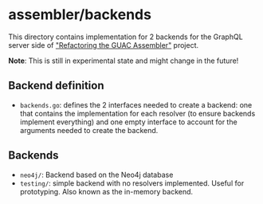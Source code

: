 assembler/backends
==================

This directory contains implementation for 2 backends for the GraphQL server
side of ["Refactoring the GUAC
Assembler"](https://docs.google.com/document/d/1yZ3-ZcfnRDWgw9uZlPuLmIHS9pNMr3DO_AEbHsDXmN8/edit?usp=sharing)
project.

**Note**: This is still in experimental state and might change in the future!

## Backend definition

- `backends.go`: defines the 2 interfaces needed to create a backend: one that
  contains the implementation for each resolver (to ensure backends implement
  everything) and one empty interface to account for the arguments needed to
  create the backend.

## Backends

- `neo4j/`: Backend based on the Neo4j database
- `testing/`: simple backend with no resolvers implemented. Useful for
  prototyping. Also known as the in-memory backend.
